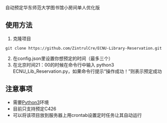 自动预定华东师范大学图书馆小房间单人优化版

## 使用方法
1. 克隆项目

```
git clone https://github.com/ZintrulCre/ECNU-Library-Reservation.git
```

2. 在config.json里设置你想预定的时间（最多三个）
3. 在北京时间21：00的时候在命令行中输入 python3 ECNU_Lib_Reservation.py，如果命令行提示“操作成功！”则表示预定成功

## 注意事项
- 需要[Python3](https://www.python.org/downloads/)环境
- 目前只支持预定C426
- 可以将该项目放到服务器上用crontab设置定时任务让其自动运行